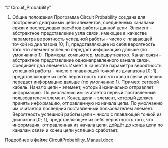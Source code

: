 "# Circuit_Probability" 

1. Общие положения
Программа Circuit Probability создана для построения диаграммы цепи элементов, соединённых каналами связи и последующих расчётов работы данной цепи.
Элемент – абстрактное представление узла связи, имеющее в качестве параметра вероятность успешной работы - число с плавающей точкой из диапазона [0; 1], представляющее из себя вероятность того что элемент успешно передаст информацию дальше (по умолчанию 1). Примеры: компьютер, маршрутизатор.
Канал связи – абстрактное представление однонаправленного канала связи. Соединяет два элемента. Имеет в качестве параметра вероятность успешной работы - число с плавающей точкой из диапазона [0; 1], представляющее из себя вероятность того что канал связи успешно передаст информацию дальше (по умолчанию 1). Пример: сетевой кабель.
Начало цепи – элемент, который изначально отправляет информацию. По умолчанию им считается первый поставленный пользователем элемент.
Конец цепи – элемент, который должен принять информацию, отправленную из начала цепи. По умолчанию им считается последний поставленный пользователем элемент.
Вероятность успешной работы цепи – число с плавающей точкой из диапазона [0; 1], представляющее из себя вероятность того, что информация, отправленная из начала цепи, дойдёт до конца цепи по каналам связи и конец цепи успешно сработает.

Подробнее в файле CircuitProbability_Manual.docx
